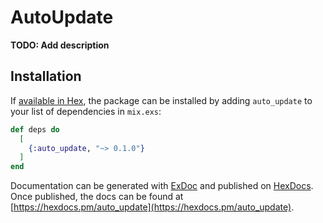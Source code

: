 # AutoUpdate

**TODO: Add description**

## Installation

If [available in Hex](https://hex.pm/docs/publish), the package can be installed
by adding `auto_update` to your list of dependencies in `mix.exs`:

```elixir
def deps do
  [
    {:auto_update, "~> 0.1.0"}
  ]
end
```

Documentation can be generated with [ExDoc](https://github.com/elixir-lang/ex_doc)
and published on [HexDocs](https://hexdocs.pm). Once published, the docs can
be found at [https://hexdocs.pm/auto_update](https://hexdocs.pm/auto_update).

